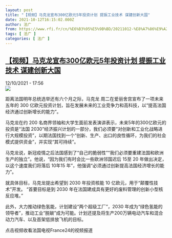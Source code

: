 ```yaml
---
layout: post
title: "【视频】马克龙宣布300亿欧元5年投资计划 提振工业技术 谋建创新大国"
date: 2021-10-12T16:15:02.000Z
author: 法广
from: https://www.rfi.fr/cn/%E6%B3%95%E5%9B%BD/20211012-%E8%A7%86%E9%A2%91-%E9%A9%AC%E5%85%8B%E9%BE%99%E5%AE%A3%E5%B8%83300%E4%BA%BF%E6%AC%A7%E5%85%835%E5%B9%B4%E6%8A%95%E8%B5%84%E8%AE%A1%E5%88%92-%E6%8F%90%E6%8C%AF%E5%B7%A5%E4%B8%9A%E6%8A%80%E6%9C%AF-%E8%B0%8B%E5%BB%BA%E5%88%9B%E6%96%B0%E5%A4%A7%E5%9B%BD
tags: [ 法广 ]
categories: [ 法广 ]
---
```

<!--1634055302000-->
[【视频】马克龙宣布300亿欧元5年投资计划 提振工业技术 谋建创新大国](https://www.rfi.fr/cn/%E6%B3%95%E5%9B%BD/20211012-%E8%A7%86%E9%A2%91-%E9%A9%AC%E5%85%8B%E9%BE%99%E5%AE%A3%E5%B8%83300%E4%BA%BF%E6%AC%A7%E5%85%835%E5%B9%B4%E6%8A%95%E8%B5%84%E8%AE%A1%E5%88%92-%E6%8F%90%E6%8C%AF%E5%B7%A5%E4%B8%9A%E6%8A%80%E6%9C%AF-%E8%B0%8B%E5%BB%BA%E5%88%9B%E6%96%B0%E5%A4%A7%E5%9B%BD)
------

<div>
<div>12/10/2021 - 17:56</div><img src="https://s.rfi.fr/media/display/05d5f362-2b65-11ec-bbeb-005056bfb2b6/301a4b8cf68d8246ff8c701834471461d308c529.jpg"><div >                    <p>距离法国明年总统选举还有六个月之际，马克龙 周二在爱丽舍宫宣布了一项未来五年的 300 亿欧元投资计划，旨在发展未来的工业竞争力和高科技，以“提高法国经济通过创新增长的能力”。</p><p>马克龙在约 200 名商界领袖和大学生面前发表演讲表示，未来5年的300亿欧元的投资是“法国 2030”经济振兴计划的一部分，我们必须要“对创新和工业化战略进行大规模投资”，以期法国找到一个“创新、生产、出口的良性循环，为我们的社会模式提供资金”，并实现“其可持续”。</p><p>马克龙说，新冠疫情之后法国感到了“自己的脆弱性”“我们必须要重建法国和欧洲生产的独立”。他说，“因为我们有时会比一些欧洲邻国迟后 15至 20 年做出决定，以这个速度我们将落后 10年15 年”，他强调“必须通过创新提高法国经济增长的能力”。</p><p>就具体目标，马克龙提出希望到 2030 年投资核能 10 亿欧元，用于“颠覆性技术”开发。 “首要目标是到 2030 年在法国建成具有更好的废料管理的创新小型核反应堆。”</p><p>此外，大力推动绿色氢能，计划建设“两个超级工厂”，2030 年成为“绿色氢能的领导者”，推动工业“脱碳”成为可能。计划还提及将生产200万辆电动汽车和混合动力汽车、以及首架低排放飞机的目标。</p><p>点击视频收看法国电视France24的视频报道</p>                                            <div data-selfpromo-newsletter>    </div>    <div data-selfpromo-app>    </div>                </div>
</div>
